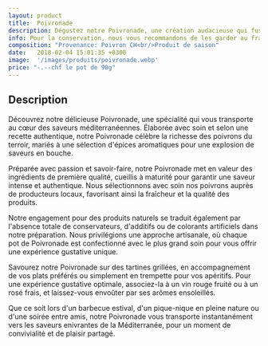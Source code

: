 ```yaml
---
layout: product
title:  Poivronade
description: Dégustez notre Poivronade, une création audacieuse qui fusionne avec harmonie les saveurs vives et ensoleillées des poivrons avec une pointe d'épices, créant ainsi une expérience gustative unique et rafraîchissante, où se mêlent la douceur des poivrons grillés et des notes parfumées qui raviront vos papilles.
info: Pour la conservation, nous vous recommandons de les garder au frais à 4° max.<br/>Après ouverture, elle se conserve environ 5 à 15 jours.
composition: "Provenance: Poivron CH<br/>Produit de saison"
date:   2018-02-04 15:01:35 +0300
image:  '/images/produits/poivronade.webp'
price: "-.--chf le pot de 90g"
---
```


## Description

Découvrez notre délicieuse Poivronade, une spécialité qui vous transporte au cœur des saveurs méditerranéennes. Élaborée avec soin et selon une recette authentique, notre Poivronade célèbre la richesse des poivrons du terroir, mariés à une sélection d'épices aromatiques pour une explosion de saveurs en bouche.

Préparée avec passion et savoir-faire, notre Poivronade met en valeur des ingrédients de première qualité, cueillis à maturité pour garantir une saveur intense et authentique. Nous sélectionnons avec soin nos poivrons auprès de producteurs locaux, favorisant ainsi la fraîcheur et la qualité des produits.

Notre engagement pour des produits naturels se traduit également par l'absence totale de conservateurs, d'additifs ou de colorants artificiels dans notre préparation. Nous privilégions une approche artisanale, où chaque pot de Poivronade est confectionné avec le plus grand soin pour vous offrir une expérience gustative unique.

Savourez notre Poivronade sur des tartines grillées, en accompagnement de vos plats préférés ou simplement en trempette pour vos apéritifs. Pour une expérience gustative optimale, associez-la à un vin rouge fruité ou à un rosé frais, et laissez-vous envoûter par ses arômes ensoleillés.

Que ce soit lors d'un barbecue estival, d'un pique-nique en pleine nature ou d'une soirée entre amis, notre Poivronade vous transporte instantanément vers les saveurs enivrantes de la Méditerranée, pour un moment de convivialité et de plaisir partagé.
